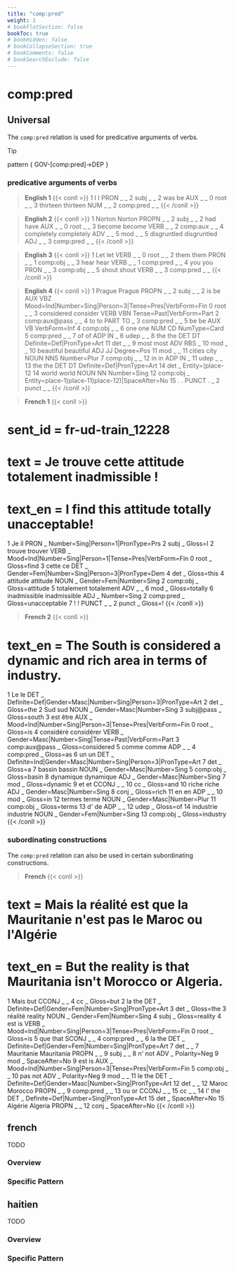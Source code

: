 ```yaml
---
title: "comp:pred"
weight: 1
# bookFlatSection: false
bookToc: true
# bookHidden: false
# bookCollapseSection: true
# bookComments: false
# bookSearchExclude: false
---
```

# comp:pred 

## Universal 

The `comp:pred` relation is used for predicative arguments of verbs.

>[!tip]
> pattern { GOV-[comp:pred]->DEP }


### predicative arguments of verbs
> **English 1**
{{< conll >}}
1	I	I	PRON	_	_	2	subj	_	_
2	was	be	AUX	_	_	0	root	_	_
3	thirteen	thirteen	NUM	_	_	2	comp:pred	_	_
{{< /conll >}}

> **English 2**
{{< conll >}}
1	Norton	Norton	PROPN	_	_	2	subj	_	_
2	had	have	AUX	_	_	0	root	_	_
3	become	become	VERB	_	_	2	comp:aux	_	_
4	completely	completely	ADV	_	_	5	mod	_	_
5	disgruntled	disgruntled	ADJ	_	_	3	comp:pred	_	_
{{< /conll >}}

>  **English 3**
{{< conll >}}
1	Let	let	VERB	_	_	0	root	_	_
2	them	them	PRON	_	_	1	comp:obj	_	_
3	hear	hear	VERB	_	_	1	comp:pred	_	_
4	you	you	PRON	_	_	3	comp:obj	_	_
5	shout	shout	VERB	_	_	3	comp:pred	_	_
{{< /conll >}}

> **English 4**
{{< conll >}}
1	Prague	Prague	PROPN	_	_	2	subj	_	_
2	is	be	AUX	VBZ	Mood=Ind|Number=Sing|Person=3|Tense=Pres|VerbForm=Fin	0	root	_	_
3	considered	consider	VERB	VBN	Tense=Past|VerbForm=Part	2	comp:aux@pass	_	_
4	to	to	PART	TO	_	3	comp:pred	_	_
5	be	be	AUX	VB	VerbForm=Inf	4	comp:obj	_	_
6	one	one	NUM	CD	NumType=Card	5	comp:pred	_	_
7	of	of	ADP	IN	_	6	udep	_	_
8	the	the	DET	DT	Definite=Def|PronType=Art	11	det	_	_
9	most	most	ADV	RBS	_	10	mod	_	_
10	beautiful	beautiful	ADJ	JJ	Degree=Pos	11	mod	_	_
11	cities	city	NOUN	NNS	Number=Plur	7	comp:obj	_	_
12	in	in	ADP	IN	_	11	udep	_	_
13	the	the	DET	DT	Definite=Def|PronType=Art	14	det	_	Entity=(place-12
14	world	world	NOUN	NN	Number=Sing	12	comp:obj	_	Entity=place-1)place-11)place-12)|SpaceAfter=No
15	.	.	PUNCT	.	_	2	punct	_	_
{{< /conll >}}

> **French 1**
{{< conll >}}
# sent_id = fr-ud-train_12228
# text = Je trouve cette attitude totalement inadmissible !
# text_en = I find this attitude totally unacceptable!
1	Je	il	PRON	_	Number=Sing|Person=1|PronType=Prs	2	subj	_	Gloss=I
2	trouve	trouver	VERB	_	Mood=Ind|Number=Sing|Person=1|Tense=Pres|VerbForm=Fin	0	root	_	Gloss=find
3	cette	ce	DET	_	Gender=Fem|Number=Sing|Person=3|PronType=Dem	4	det	_	Gloss=this
4	attitude	attitude	NOUN	_	Gender=Fem|Number=Sing	2	comp:obj	_	Gloss=attitude
5	totalement	totalement	ADV	_	_	6	mod	_	Gloss=totally
6	inadmissible	inadmissible	ADJ	_	Number=Sing	2	comp:pred	_	Gloss=unacceptable
7	!	!	PUNCT	_	_	2	punct	_	Gloss=!
{{< /conll >}}

> **French 2**
{{< conll >}}
# text_en = The South is considered a dynamic and rich area in terms of industry.
1	Le	le	DET	_	Definite=Def|Gender=Masc|Number=Sing|Person=3|PronType=Art	2	det	_	Gloss=the
2	Sud	sud	NOUN	_	Gender=Masc|Number=Sing	3	subj@pass	_	Gloss=south
3	est	être	AUX	_	Mood=Ind|Number=Sing|Person=3|Tense=Pres|VerbForm=Fin	0	root	_	Gloss=is
4	considéré	considérer	VERB	_	Gender=Masc|Number=Sing|Tense=Past|VerbForm=Part	3	comp:aux@pass	_	Gloss=considered
5	comme	comme	ADP	_	_	4	comp:pred	_	Gloss=as
6	un	un	DET	_	Definite=Ind|Gender=Masc|Number=Sing|Person=3|PronType=Art	7	det	_	Gloss=a
7	bassin	bassin	NOUN	_	Gender=Masc|Number=Sing	5	comp:obj	_	Gloss=basin
8	dynamique	dynamique	ADJ	_	Gender=Masc|Number=Sing	7	mod	_	Gloss=dynamic
9	et	et	CCONJ	_	_	10	cc	_	Gloss=and
10	riche	riche	ADJ	_	Gender=Masc|Number=Sing	8	conj	_	Gloss=rich
11	en	en	ADP	_	_	10	mod	_	Gloss=in
12	termes	terme	NOUN	_	Gender=Masc|Number=Plur	11	comp:obj	_	Gloss=terms
13	d'	de	ADP	_	_	12	udep	_	Gloss=of
14	industrie	industrie	NOUN	_	Gender=Fem|Number=Sing	13	comp:obj	_	Gloss=industry
{{< /conll >}}

  
### subordinating constructions
The `comp:pred` relation can also be used in certain subordinating constructions.


> **French**
{{< conll >}}
# text = Mais la réalité est que la Mauritanie n'est pas le Maroc ou l'Algérie
# text_en = But the reality is that Mauritania isn't Morocco or Algeria.
1	Mais	but	CCONJ	_	_	4	cc	_	Gloss=but
2	la	the	DET	_	Definite=Def|Gender=Fem|Number=Sing|PronType=Art	3	det	_	Gloss=the
3	réalité	reality	NOUN	_	Gender=Fem|Number=Sing	4	subj	_	Gloss=reality
4	est	is	VERB	_	Mood=Ind|Number=Sing|Person=3|Tense=Pres|VerbForm=Fin	0	root	_	Gloss=is
5	que	that	SCONJ	_	_	4	comp:pred	_	_
6	la	the	DET	_	Definite=Def|Gender=Fem|Number=Sing|PronType=Art	7	det	_	_
7	Mauritanie	Mauritania	PROPN	_	_	9	subj	_	_
8	n'	not	ADV	_	Polarity=Neg	9	mod	_	SpaceAfter=No
9	est	is	AUX	_	Mood=Ind|Number=Sing|Person=3|Tense=Pres|VerbForm=Fin	5	comp:obj	_	_
10	pas	not	ADV	_	Polarity=Neg	9	mod	_	_
11	le	the	DET	_	Definite=Def|Gender=Masc|Number=Sing|PronType=Art	12	det	_	_
12	Maroc	Morocco	PROPN	_	_	9	comp:pred	_	_
13	ou	or	CCONJ	_	_	15	cc	_	_
14	l'	the	DET	_	Definite=Def|Number=Sing|PronType=Art	15	det	_	SpaceAfter=No
15	Algérie	Algeria	PROPN	_	_	12	conj	_	SpaceAfter=No
{{< /conll >}}




## french

TODO
### Overview

### Specific Pattern




## haitien

TODO
### Overview

### Specific Pattern



